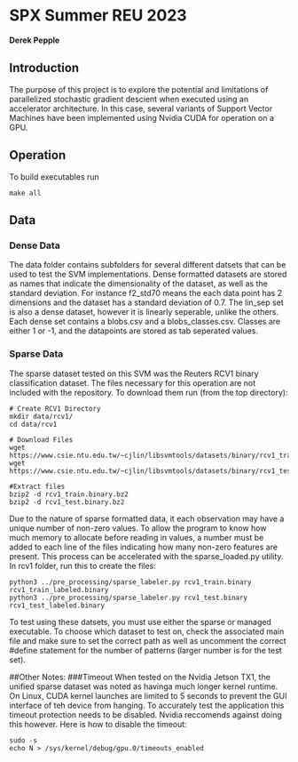 # SPX Summer REU 2023
**Derek Pepple**

## Introduction
The purpose of this project is to explore the potential and limitations of parallelized stochastic gradient descient when executed using an accelerator architecture. In this case, several variants of Support Vector Machines have been implemented using Nvidia CUDA for operation on a GPU. 

## Operation
To build executables run 
```
make all
```

## Data
### Dense Data
The data folder contains subfolders for several different datsets that can be used to test the SVM implementations. Dense formatted datasets are stored as names that indicate the dimensionality of the dataset, as well as the standard deviation. For instance f2_std70 means the each data point has 2 dimensions and the dataset has a standard deviation of 0.7. The lin_sep set is also a dense dataset, however it is linearly seperable, unlike the others. Each dense set contains a blobs.csv and a blobs_classes.csv. Classes are either 1 or -1, and the datapoints are stored as tab seperated values.

### Sparse Data
The sparse dataset tested on this SVM was the Reuters RCV1 binary classification dataset. The files necessary for this operation are not included with the repository. To download them run (from the top directory):
```
# Create RCV1 Directory
mkdir data/rcv1/
cd data/rcv1

# Download Files
wget https://www.csie.ntu.edu.tw/~cjlin/libsvmtools/datasets/binary/rcv1_train.binary.bz2
wget https://www.csie.ntu.edu.tw/~cjlin/libsvmtools/datasets/binary/rcv1_test.binary.bz2

#Extract files
bzip2 -d rcv1_train.binary.bz2
bzip2 -d rcv1_test.binary.bz2
```

Due to the nature of sparse formatted data, it each observation may have a unique number of non-zero values. To allow the program to know how much memory to allocate before reading in values, a number must be added to each line of the files indicating how many non-zero features are present. This process can be accelerated with the sparse_loaded.py utility. In rcv1 folder, run this to create the files:

```
python3 ../pre_processing/sparse_labeler.py rcv1_train.binary rcv1_train_labeled.binary
python3 ../pre_processing/sparse_labeler.py rcv1_test.binary rcv1_test_labeled.binary
```
To test using these datsets, you must use either the sparse or managed executable. To choose which dataset to test on, check the associated main file and make sure to set the correct path as well as uncomment the correct #define statement for the number of patterns (larger number is for the test set).

##Other Notes:
###Timeout
When tested on the Nvidia Jetson TX1, the unified sparse dataset was noted as havinga much longer kernel runtime. On Linux, CUDA kernel launches are limited to 5 seconds to prevent the GUI interface of teh device from hanging. To accurately test the application this timeout protection needs to be disabled. Nvidia reccomends against doing this however. Here is how to disable the timeout:
```
sudo -s 
echo N > /sys/kernel/debug/gpu.0/timeouts_enabled
```
